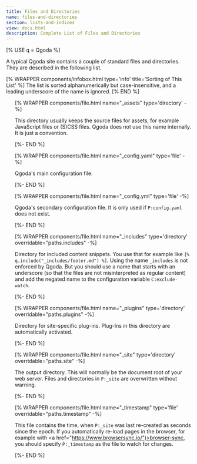 ```yaml
---
title: Files and Directories
name: files-and-directories
section: lists-and-indices
view: docs.html
description: Complete List of Files and Directories
---
```

<!--qgoda-no-xgettext-->
[% USE q = Qgoda %]
<!--/qgoda-no-xgettext-->

A typical Qgoda site contains a couple of standard files and directories.
They are described in the following list.

[% WRAPPER components/infobox.html
           type='info' title='Sorting of This List' %]
The list is sorted alphanumerically but case-insensitive, and a leading
underscore of the name is ignored.
[% END %]

<!--qgoda-no-xgettext-->
<ul>

[% WRAPPER components/file.html
   name="_assets" type='directory' -%]
<!--/qgoda-no-xgettext-->
This directory usually keeps the source files for assets, for example
JavaScript files or (S)CSS files.  Qgoda does not use this name internally.  It is just a convention.
<!--qgoda-no-xgettext-->
[%- END %]

[% WRAPPER components/file.html
   name="_config.yaml" type='file' -%]
<!--/qgoda-no-xgettext-->
Qgoda's main configuration file.
<!--qgoda-no-xgettext-->
[%- END %]

[% WRAPPER components/file.html
   name="_config.yml" type='file' -%]
<!--/qgoda-no-xgettext-->
Qgoda's secondary configuration file.  It is only used if <code>P:config.yaml</code>
does not exist.
<!--qgoda-no-xgettext-->
[%- END %]

[% WRAPPER components/file.html
   name="_includes" type='directory'
   overridable="paths.includes" -%]
<!--/qgoda-no-xgettext-->
Directory for included content snippets.  You use that for example
like <code>[&#37; q.include("_includes/footer.md") &#37;]</code>.  Using the
name `_includes` is not enforced by Qgoda.  But you should use a name that starts with an underscore (so that the files are not misinterpreted as regular content) and add the negated name to the configuration variable `C:exclude-watch`.
<!--qgoda-no-xgettext-->
[%- END %]

[% WRAPPER components/file.html
   name="_plugins" type='directory'
   overridable="paths.plugins" -%]
<!--/qgoda-no-xgettext-->
Directory for site-specific plug-ins.  Plug-Ins in this directory are
automatically activated.
<!--qgoda-no-xgettext-->
[%- END %]

[% WRAPPER components/file.html
   name="_site" type='directory'
   overridable="paths.site" -%]
<!--/qgoda-no-xgettext-->
The output directory.  This will normally be the document root of your
web server.  Files and directories in <code>P:_site</code> are 
overwritten without warning.
<!--qgoda-no-xgettext-->
[%- END %]

[% WRAPPER components/file.html
   name="_timestamp" type='file'
   overridable="paths.timestamp" -%]
<!--/qgoda-no-xgettext-->
This file contains the time, when <code>P:_site</code> was last
re-created as seconds since the <q-term>epoch</q-term>.  If you 
automatically re-load pages in the browser, for example with
<a href="https://www.browsersync.io/")>browser-sync</a>, you should 
specify  <code>P:_timestamp</code> as the file to watch for changes.
<!--qgoda-no-xgettext-->
[%- END %]

</ul>
<!--/qgoda-no-xgettext-->
